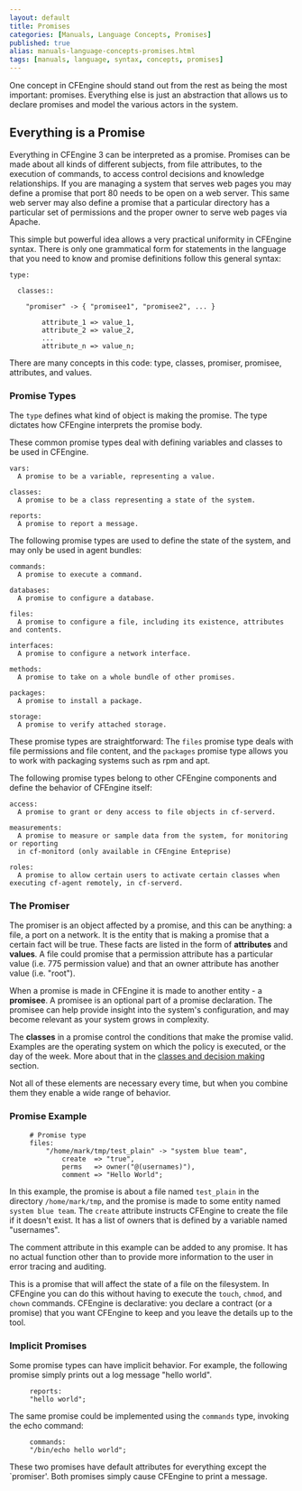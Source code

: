 ```yaml
---
layout: default
title: Promises
categories: [Manuals, Language Concepts, Promises]
published: true
alias: manuals-language-concepts-promises.html
tags: [manuals, language, syntax, concepts, promises]
---
```


One concept in CFEngine should stand out from the rest as being the most important: promises. Everything else is just an abstraction that allows us to declare promises and model the various actors in the system.

## Everything is a Promise

Everything in CFEngine 3 can be interpreted as a promise. Promises can be made about all kinds of different subjects, from file attributes, to the execution of commands, to access control decisions and knowledge relationships. If you are managing a system that serves web pages you may define a promise that port 80 needs to be open on a web server. This same web server may also define a promise that a particular directory has a particular set of permissions and the proper owner to serve web pages via Apache.

This simple but powerful idea allows a very practical uniformity in CFEngine syntax. There is only one grammatical form for statements in the language that you need to know and promise definitions follow this general syntax:

    type:

      classes::

        "promiser" -> { "promisee1", "promisee2", ... }

            attribute_1 => value_1,
            attribute_2 => value_2,
            ...
            attribute_n => value_n;

There are many concepts in this code: type, classes, promiser, promisee, attributes, and values.

### Promise Types

The `type` defines what kind of object is making the promise. The type dictates how CFEngine interprets the promise body.

These common promise types deal with defining variables and classes to be used in CFEngine.

    vars:
      A promise to be a variable, representing a value.

    classes:
      A promise to be a class representing a state of the system. 

    reports:
      A promise to report a message.

The following promise types are used to define the state of the system, and may only be used in agent bundles:

    commands:
      A promise to execute a command. 

    databases:
      A promise to configure a database. 

    files:
      A promise to configure a file, including its existence, attributes and contents. 

    interfaces:
      A promise to configure a network interface. 

    methods:
      A promise to take on a whole bundle of other promises. 

    packages:
      A promise to install a package. 

    storage:
      A promise to verify attached storage.

These promise types are straightforward: The `files` promise type deals with file permissions and file content, and the `packages` promise type allows you to work with packaging systems such as rpm and apt.

The following promise types belong to other CFEngine components and define the behavior of CFEngine itself:

    access:
      A promise to grant or deny access to file objects in cf-serverd. 

    measurements:
      A promise to measure or sample data from the system, for monitoring or reporting
      in cf-monitord (only available in CFEngine Enteprise)

    roles:
      A promise to allow certain users to activate certain classes when executing cf-agent remotely, in cf-serverd. 

### The Promiser

The promiser is an object affected by a promise, and this can be anything: a file, a port on a network. It is the entity that is making a promise that a certain fact will be true. These facts are listed in the form of **attributes** and **values**. A file could promise that a permission attribute has a particular value (i.e. 775 permission value) and that an owner attribute has another value (i.e. "root").

When a promise is made in CFEngine it is made to another entity - a **promisee**. A promisee is an optional part of a promise declaration. The promisee can help provide insight into the system's configuration, and may become relevant as your system grows in complexity.

The **classes** in a promise control the conditions that make the promise valid. Examples are the operating system on which the policy is executed, or the day of the week. More about that in the [classes and decision making](manuals-language-concepts-classes.html) section.

Not all of these elements are necessary every time, but when you combine them they enable a wide range of behavior.

### Promise Example

```cf3
     # Promise type
     files:     
         "/home/mark/tmp/test_plain" -> "system blue team",
             create  => "true",
             perms   => owner("@(usernames)"),
             comment => "Hello World";
```

In this example, the promise is about a file named `test_plain` in the directory `/home/mark/tmp`, and the promise is made to some entity named `system blue team`. The `create` attribute instructs CFEngine to create the file if it doesn't exist. It has a list of owners that is defined by a variable named "usernames".

The comment attribute in this example can be added to any promise. It has no actual function other than to provide more information to the user in error tracing and auditing.

This is a promise that will affect the state of a file on the filesystem. In CFEngine you can do this without having to execute the `touch`, `chmod`, and `chown` commands. CFEngine is declarative: you declare a contract (or a promise) that you want CFEngine to keep and you leave the details up to the tool.

### Implicit Promises

Some promise types can have implicit behavior. For example, the following promise simply prints out a log message "hello world".

```cf3
     reports:     
     "hello world";
```

The same promise could be implemented using the `commands` type, invoking the echo command:

````cf3
     commands:     
     "/bin/echo hello world";
````

These two promises have default attributes for everything except the `promiser'. Both promises simply cause CFEngine to print a message.
